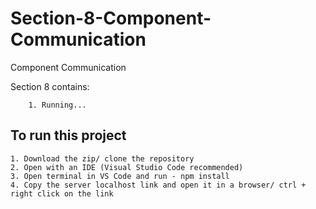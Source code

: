 # Section-8-Component-Communication
Component Communication

Section 8 contains:

        1. Running...

<h2>To run this project</h2>

    1. Download the zip/ clone the repository
    2. Open with an IDE (Visual Studio Code recommended)
    3. Open terminal in VS Code and run - npm install
    4. Copy the server localhost link and open it in a browser/ ctrl + right click on the link
